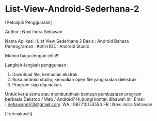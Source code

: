 # List-View-Android-Sederhana-2

[Petunjuk Penggunaan]

Author : Novi Indra Setiawan

Nama Aplikasi : List View Sederhana 2 
Basis : Android 
Bahasa Pemrograman : Kotlin 
IDE : Android Studio

Mohon baca dengan teliti!!!

Langkah-langkah penggunaan :
1. Download file, kemudian ekstrak
2. Buka android studio, kemudian open file yang sudah diekstrak
3. Program siap digunakan.

Untuk kerja sama atau membutuhkan bantuan pembuataan program berbasis Dekstop / Web / Android? Hubungi kontak dibawah ini. 
Email : Setiawann613@gmail.com 
WA : 087710153554 
FB : Novi Indra Setiawan

[Terimakasih]
